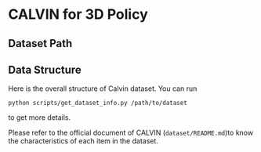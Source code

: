 # CALVIN for 3D Policy

## Dataset Path


## Data Structure
Here is the overall structure of Calvin dataset. You can run 
```
python scripts/get_dataset_info.py /path/to/dataset
```
to get more details.

Please refer to the official document of CALVIN (`dataset/README.md`)to know the characteristics of each item in the dataset.